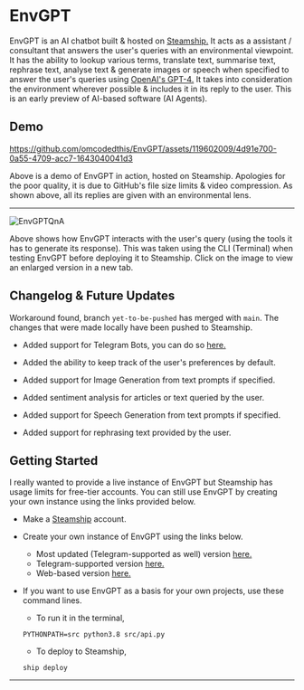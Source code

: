 # EnvGPT
EnvGPT is an AI chatbot built & hosted on [Steamship.](https://www.steamship.com/) It acts as a assistant / consultant that answers the user's queries with an environmental viewpoint. It has the ability to lookup various terms, translate text, summarise text, rephrase text, analyse text & generate images or speech when specified to answer the user's queries using [OpenAI's GPT-4.](https://openai.com/gpt-4) It takes into consideration the environment wherever possible & includes it in its reply to the user. This is an early preview of AI-based software (AI Agents).


## Demo

https://github.com/omcodedthis/EnvGPT/assets/119602009/4d91e700-0a55-4709-acc7-1643040041d3

Above is a demo of EnvGPT in action, hosted on Steamship. Apologies for the poor quality, it is due to GitHub's file size limits & video compression. As shown above, all its replies are given with an environmental lens.

----------------------------------------------------------------------------------------------------------------------------------------------------------------------------------------------------------------------------
![EnvGPTQnA](https://github.com/omcodedthis/EnvGPT/assets/119602009/dede7f53-96a2-47c6-9081-ba14764ad048)

Above shows how EnvGPT interacts with the user's query (using the tools it has to generate its response). This was taken using the CLI (Terminal) when testing EnvGPT before deploying it to Steamship. Click on the image to view an enlarged version in a new tab.


## Changelog & Future Updates
Workaround found, branch `yet-to-be-pushed` has merged with `main`. The changes that were made locally have been pushed to Steamship.

* Added support for Telegram Bots, you can do so [here.](https://github.com/steamship-packages/telegram-buddy/blob/main/README.md)
  
* Added the ability to keep track of the user's preferences by default.

* Added support for Image Generation from text prompts if specified.
  
* Added sentiment analysis for articles or text queried by the user.

* Added support for Speech Generation from text prompts if specified.

* Added support for rephrasing text provided by the user. 
  

## Getting Started
I really wanted to provide a live instance of EnvGPT but Steamship has usage limits for free-tier accounts. You can still use EnvGPT by creating your own instance using the links provided below.

* Make a [Steamship](https://www.steamship.com/) account.
  
* Create your own instance of EnvGPT using the links below.
  * Most updated (Telegram-supported as well) version [here.](https://www.steamship.com/packages/envgpt-4-bot)
  * Telegram-supported version [here.](https://www.steamship.com/packages/envgpt4-bot)
  * Web-based version [here.](https://www.steamship.com/packages/envgpt-bot)

* If you want to use EnvGPT as a basis for your own projects, use these command lines.
  * To run it in the terminal,
 
  ```
  PYTHONPATH=src python3.8 src/api.py
   ```
  
  * To deploy to Steamship,
  ```
  ship deploy
   ```
----------------------------------------------------------------------------------------------------------------------------------------------------------------------------------------------------------------------------
